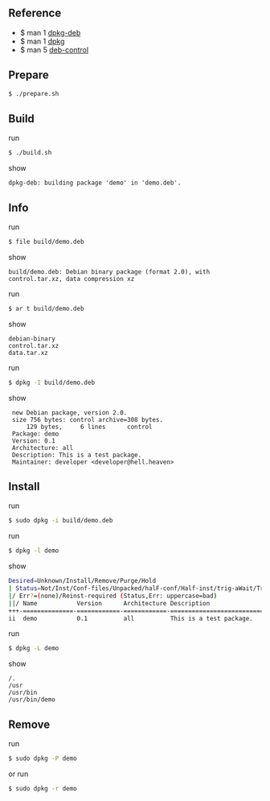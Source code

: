

## Reference

* $ man 1 [dpkg-deb](http://manpages.ubuntu.com/manpages/focal/en/man1/dpkg-deb.1.html)
* $ man 1 [dpkg](http://manpages.ubuntu.com/manpages/focal/en/man1/dpkg.1.html)
* $ man 5 [deb-control](http://manpages.ubuntu.com/manpages/focal/en/man5/deb-control.5.html)


## Prepare

``` sh
$ ./prepare.sh
```


## Build

run

``` sh
$ ./build.sh
```

show

```
dpkg-deb: building package 'demo' in 'demo.deb'.
```

## Info

run

``` sh
$ file build/demo.deb
```

show

```
build/demo.deb: Debian binary package (format 2.0), with control.tar.xz, data compression xz
```

run

``` sh
$ ar t build/demo.deb
```

show

```
debian-binary
control.tar.xz
data.tar.xz
```

run

``` sh
$ dpkg -I build/demo.deb
```

show

```
 new Debian package, version 2.0.
 size 756 bytes: control archive=308 bytes.
     129 bytes,     6 lines      control              
 Package: demo
 Version: 0.1
 Architecture: all
 Description: This is a test package.
 Maintainer: developer <developer@hell.heaven>

```

## Install

run

``` sh
$ sudo dpkg -i build/demo.deb
```

run

``` sh
$ dpkg -l demo
```

show

``` sh
Desired=Unknown/Install/Remove/Purge/Hold
| Status=Not/Inst/Conf-files/Unpacked/halF-conf/Half-inst/trig-aWait/Trig-pend
|/ Err?=(none)/Reinst-required (Status,Err: uppercase=bad)
||/ Name           Version      Architecture Description
+++-==============-============-============-=================================
ii  demo           0.1          all          This is a test package.
```

run

``` sh
$ dpkg -L demo
```

show

```
/.
/usr
/usr/bin
/usr/bin/demo
```


## Remove

run

``` sh
$ sudo dpkg -P demo
```

or run


``` sh
$ sudo dpkg -r demo
```
